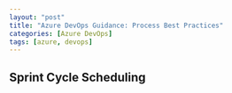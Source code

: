 ```yaml
---
layout: "post"
title: "Azure DevOps Guidance: Process Best Practices"
categories: [Azure DevOps]
tags: [azure, devops]
---
```


## Sprint Cycle Scheduling
